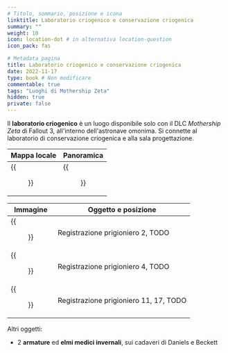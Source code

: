```yaml
---
# Titolo, sommario, posizione e icona
linktitle: Laboratorio criogenico e conservazione criogenica
summary: ""
weight: 10
icon: location-dot # in alternativa location-question
icon_pack: fas

# Metadata pagina
title: Laboratorio criogenico e conservazione criogenica
date: 2022-11-17
type: book # Non modificare
commentable: true
tags: "Luoghi di Mothership Zeta"
hidden: true
private: false 
---
```


<div class="fo3">

Il **laboratorio criogenico** è un luogo disponibile solo con il DLC *Mothership Zeta* di Fallout 3, all'interno dell'astronave omonima. Si connette al laboratorio di conservazione criogenica e alla sala progettazione.


| Mappa locale                 | Panoramica                       |
| ---------------------------- | -------------------------------- |
| {{<figure src="fo3/Cryo_lab_local_map.webp">}}| {{<figure src="fo3/Fo3MZ_cryo_lab_storage.webp">}}|

| Immagine                                                 | Oggetto e posizione                    |
| -------------------------------------------------------- | -------------------------------------- |
| {{<figure src="fo3/Alien_captive_recording_log_2_cryo_lab.webp">}}        | Registrazione prigioniero 2, TODO      |
| {{<figure src="fo3/Alien_captive_recording_log_4_cryo_lab.webp">}}        | Registrazione prigioniero 4, TODO      |
| {{<figure src="fo3/Alien_captive_recording_log_11_and_17_cryo_lab.webp">}}| Registrazione prigioniero 11, 17, TODO |


Altri oggetti:
- 2 **armature** ed **elmi medici invernali**, sui cadaveri di Daniels e Beckett 

</div>
